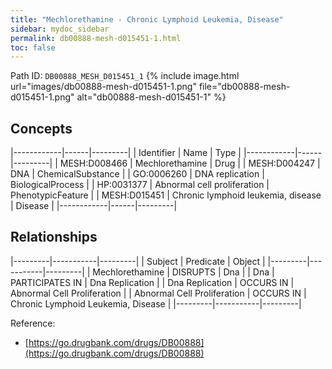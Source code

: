 ```yaml
---
title: "Mechlorethamine - Chronic Lymphoid Leukemia, Disease"
sidebar: mydoc_sidebar
permalink: db00888-mesh-d015451-1.html
toc: false 
---
```



Path ID: `DB00888_MESH_D015451_1`
{% include image.html url="images/db00888-mesh-d015451-1.png" file="db00888-mesh-d015451-1.png" alt="db00888-mesh-d015451-1" %}

## Concepts

|------------|------|---------|
| Identifier | Name | Type    |
|------------|------|---------|
| MESH:D008466 | Mechlorethamine | Drug |
| MESH:D004247 | DNA | ChemicalSubstance |
| GO:0006260 | DNA replication | BiologicalProcess |
| HP:0031377 | Abnormal cell proliferation | PhenotypicFeature |
| MESH:D015451 | Chronic lymphoid leukemia, disease | Disease |
|------------|------|---------|

## Relationships

|---------|-----------|---------|
| Subject | Predicate | Object  |
|---------|-----------|---------|
| Mechlorethamine | DISRUPTS | Dna |
| Dna | PARTICIPATES IN | Dna Replication |
| Dna Replication | OCCURS IN | Abnormal Cell Proliferation |
| Abnormal Cell Proliferation | OCCURS IN | Chronic Lymphoid Leukemia, Disease |
|---------|-----------|---------|

Reference: 
  - [https://go.drugbank.com/drugs/DB00888](https://go.drugbank.com/drugs/DB00888)
